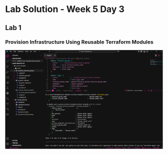 
# Lab Solution - Week 5 Day 3
## Lab 1
### Provision Infrastructure Using Reusable Terraform Modules

![Screenshot 2025-10-02 144928](./Screenshot%202025-10-02%20144928.png)  
